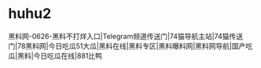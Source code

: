 # huhu2
黑料网-0626-黑料不打烊入口|Telegram频道传送门|74猫导航主站|74猫传送门|78黑料网|今日吃瓜51大瓜|黑料在线|黑料专区|黑料曝料网|黑料网导航|国产吃瓜|黑料|今日吃瓜在线|881比鸭
